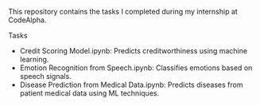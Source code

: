  This repository contains the tasks I completed during my internship at CodeAlpha.

 Tasks
- Credit Scoring Model.ipynb: Predicts creditworthiness using machine learning.
- Emotion Recognition from Speech.ipynb: Classifies emotions based on speech signals.
- Disease Prediction from Medical Data.ipynb: Predicts diseases from patient medical data using ML techniques.
